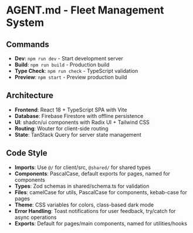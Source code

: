 # AGENT.md - Fleet Management System

## Commands
- **Dev**: `npm run dev` - Start development server
- **Build**: `npm run build` - Production build 
- **Type Check**: `npm run check` - TypeScript validation
- **Preview**: `npm start` - Preview production build

## Architecture
- **Frontend**: React 18 + TypeScript SPA with Vite
- **Database**: Firebase Firestore with offline persistence
- **UI**: shadcn/ui components with Radix UI + Tailwind CSS
- **Routing**: Wouter for client-side routing
- **State**: TanStack Query for server state management

## Code Style
- **Imports**: Use `@/` for client/src, `@shared/` for shared types
- **Components**: PascalCase, default exports for pages, named for components
- **Types**: Zod schemas in shared/schema.ts for validation
- **Files**: camelCase for utils, PascalCase for components, kebab-case for pages
- **Theme**: CSS variables for colors, class-based dark mode
- **Error Handling**: Toast notifications for user feedback, try/catch for async operations
- **Exports**: Default for pages/main components, named for utilities/hooks
